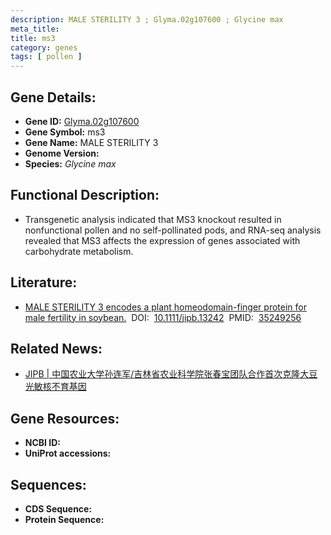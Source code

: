 ```yaml
---
description: MALE STERILITY 3 ; Glyma.02g107600 ; Glycine max
meta_title:
title: ms3
category: genes
tags: [ pollen ]
---
```


## Gene Details:
- **Gene ID:**	[Glyma.02g107600](https://www.maizegdb.org/gene_center/gene/Glyma.02g107600)
- **Gene Symbol:** ms3
- **Gene Name:** MALE STERILITY 3
- **Genome Version:** []()
- **Species:** *Glycine max*

## Functional Description:
   - Transgenetic analysis indicated that MS3 knockout resulted in nonfunctional pollen and no self-pollinated pods, and RNA-seq analysis revealed that MS3 affects the expression of genes associated with carbohydrate metabolism.

## Literature:
   - [MALE STERILITY 3 encodes a plant homeodomain-finger protein for male fertility in soybean.]( https://onlinelibrary.wiley.com/doi/10.1111/jipb.13242)&nbsp;&nbsp;DOI:&nbsp;&nbsp;[10.1111/jipb.13242](https://onlinelibrary.wiley.com/doi/10.1111/jipb.13242)&nbsp;&nbsp;PMID:&nbsp;&nbsp;[35249256](https://pubmed.ncbi.nlm.nih.gov/35249256/)

## Related News:
   - [JIPB | 中国农业大学孙连军/吉林省农业科学院张春宝团队合作首次克隆大豆光敏核不育基因](https://mp.weixin.qq.com/s?__biz=Mzg3MDEwNDEyMg==&mid=2247526376&idx=6&sn=c5b09fc8ae9d11ef080a81cc061dd28b&chksm=ce90cabdf9e743ab45c3e62f3335ee864e79180b83f9246f60b43858f9911eb675c983230cd4&scene=27#wechat_redirect)

## Gene Resources:
- **NCBI ID:** [](https://www.ncbi.nlm.nih.gov/gene/?term=)
- **UniProt accessions:** [](https://www.uniprot.org/uniprotkb//entry)

## Sequences:
- **CDS Sequence:**
- **Protein Sequence:**
